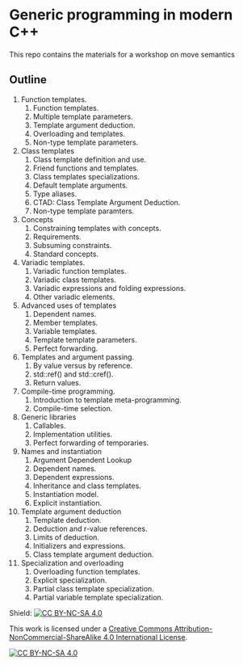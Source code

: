 # Generic programming in modern C++

This repo contains the materials for a workshop on move semantics

## Outline

1. Function templates.
    1. Function templates.
    2. Multiple template parameters.
    3. Template argument deduction.
    4. Overloading and templates.
    5. Non-type template parameters.
2. Class templates
    1. Class template definition and use.
    2. Friend functions and templates.
    3. Class templates specializations.
    4. Default template arguments.
    5. Type aliases.
    6. CTAD: Class Template Argument Deduction.
    7. Non-type template paramters.
3. Concepts
    1. Constraining templates with concepts.
    2. Requirements.
    3. Subsuming constraints.
    4. Standard concepts.
4. Variadic templates.
    1. Variadic function templates.
    2. Variadic class templates.
    3. Variadic expressions and folding expressions.
    4. Other variadic elements.
5. Advanced uses of templates
    1. Dependent names.
    2. Member templates.
    3. Variable templates.
    4. Template template parameters.
    5. Perfect forwarding.
6. Templates and argument passing.
    1. By value versus by reference.
    2. std::ref() and std::cref().
    3. Return values.
7. Compile-time programming.
    1. Introduction to template meta-programming.
    2. Compile-time selection.
8. Generic libraries
    1. Callables.
    2. Implementation utilities.
    3. Perfect forwarding of temporaries.
9. Names and instantiation
    1. Argument Dependent Lookup
    2. Dependent names.
    3. Dependent expressions.
    4. Inheritance and class templates.
    5. Instantiation model.
    6. Explicit instantiation.
10. Template argument deduction
    1. Template deduction.
    2. Deduction and r-value references.
    3. Limits of deduction.
    4. Initializers and expressions.
    5. Class template argument deduction.
11. Specialization and overloading
    1. Overloading function templates.
    2. Explicit specialization.
    3. Partial class template specialization.
    4. Partial variable template specialization.


Shield: [![CC BY-NC-SA 4.0][cc-by-nc-sa-shield]][cc-by-nc-sa]

This work is licensed under a
[Creative Commons Attribution-NonCommercial-ShareAlike 4.0 International License][cc-by-nc-sa].

[![CC BY-NC-SA 4.0][cc-by-nc-sa-image]][cc-by-nc-sa]

[cc-by-nc-sa]: http://creativecommons.org/licenses/by-nc-sa/4.0/
[cc-by-nc-sa-image]: https://licensebuttons.net/l/by-nc-sa/4.0/88x31.png
[cc-by-nc-sa-shield]: https://img.shields.io/badge/License-CC%20BY--NC--SA%204.0-lightgrey.svg


